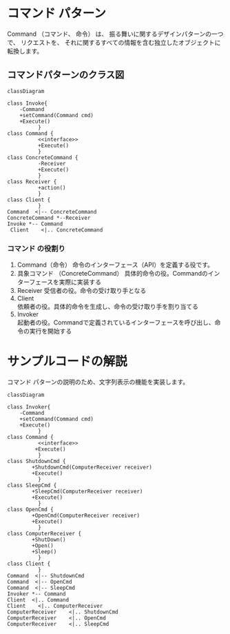 # コマンド パターン
Command （コマンド、 命令） は、 振る舞いに関するデザインパターンの一つで、 リクエストを、 それに関するすべての情報を含む独立したオブジェクトに転換します。

## コマンドパターンのクラス図
```mermaid
classDiagram

class Invoke{
    -Command
    +setCommand(Command cmd)
    +Execute()
          }
class Command {
          <<interface>>
          +Execute()
          }
class ConcreteCommand {
          -Receiver
          +Execute()
          }
class Receiver {
          +action()
          }
class Client {
          }          
Command  <|-- ConcreteCommand
ConcreteCommand *--Receiver
Invoke *-- Command
 Client    <|.. ConcreteCommand
```
### コマンド の役割り
1. Command（命令） 
命令のインターフェース（API）を定義する役です。
1. 具象コマンド （ConcreteCommand）
具体的命令の役。Commandのインターフェースを実際に実装する
1. Receiver	
受信者の役。命令の受け取り手となる
1. Client	
依頼者の役。具体的命令を生成し、命令の受け取り手を割り当てる
1. Invoker	
起動者の役。Commandで定義されているインターフェースを呼び出し、命令の実行を開始する

# サンプルコードの解説
コマンド パターンの説明のため、文字列表示の機能を実装します。

```mermaid
classDiagram

class Invoker{
    -Command
    +setCommand(Command cmd)
    +Execute()
          }
class Command {
          <<interface>>
         +Execute()     
          }
class ShutdownCmd {
        +ShutdownCmd(ComputerReceiver receiver)
        +Execute()  
          }
class SleepCmd {
        +SleepCmd(ComputerReceiver receiver)
        +Execute()  
          }
class OpenCmd {
        +OpenCmd(ComputerReceiver receiver)
        +Execute()  
          }          
class ComputerReceiver {
        +ShutDown()
        +Open()
        +Sleep()
          }
class Client {
          }          
Command  <|-- ShutdownCmd
Command  <|-- OpenCmd
Command  <|-- SleepCmd
Invoker *-- Command
Client  <|.. Command
Client    <|.. ComputerReceiver
ComputerReceiver    <|.. ShutdownCmd
ComputerReceiver    <|.. OpenCmd
ComputerReceiver    <|.. SleepCmd
```

